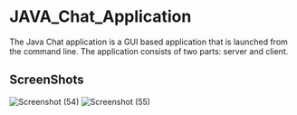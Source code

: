 # JAVA_Chat_Application
The Java Chat application is a GUI based application that is launched from the command line. 
The application consists of two parts: server and client.
## ScreenShots
![Screenshot (54)](https://user-images.githubusercontent.com/42884781/123807088-2e542200-d90d-11eb-8d98-291377e2e282.png)
![Screenshot (55)](https://user-images.githubusercontent.com/42884781/123807100-301de580-d90d-11eb-8cdd-0e1cca3e9dea.png)
